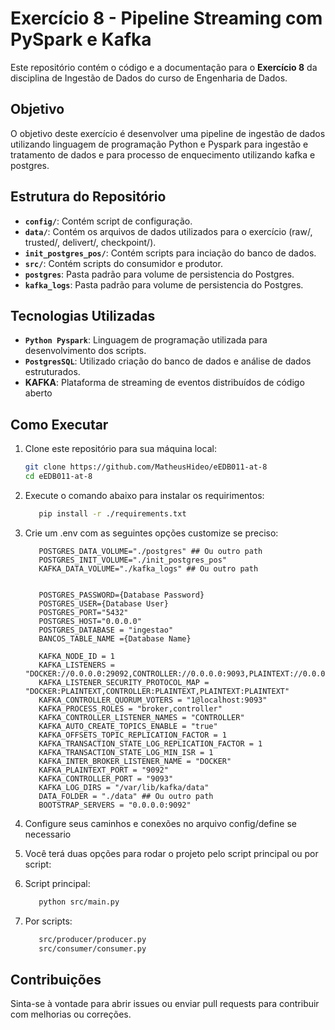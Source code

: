 
# Exercício 8 - Pipeline Streaming com PySpark e Kafka

Este repositório contém o código e a documentação para o **Exercício 8** da disciplina de Ingestão de Dados do curso de Engenharia de Dados.

## Objetivo

O objetivo deste exercício é desenvolver uma pipeline de ingestão de dados utilizando linguagem de programação Python e Pyspark para ingestão e tratamento de dados e para processo de enquecimento utilizando kafka e postgres.

## Estrutura do Repositório

- **`config/`**: Contém script de configuração.
- **`data/`**: Contém os arquivos de dados utilizados para o exercício (raw/, trusted/, delivert/, checkpoint/).
- **`init_postgres_pos/`**: Contém scripts para inciação do banco de dados.
- **`src/`**: Contém scripts do consumidor e produtor.
- **`postgres`**: Pasta padrão para volume de persistencia do Postgres.
- **`kafka_logs`**: Pasta padrão para volume de persistencia do Postgres.

## Tecnologias Utilizadas

- **`Python Pyspark`**: Linguagem de programação utilizada para desenvolvimento dos scripts.
- **`PostgresSQL`**: Utilizado criação do banco de dados e análise de dados estruturados.
- **KAFKA**: Plataforma de streaming de eventos distribuídos de código aberto 

## Como Executar

1. Clone este repositório para sua máquina local:

   ```bash
   git clone https://github.com/MatheusHideo/eEDB011-at-8
   cd eEDB011-at-8
   ```
2. Execute o comando abaixo para instalar os requirimentos:

   ```bash
      pip install -r ./requirements.txt
   ```

3. Crie um .env com as seguintes opções customize se preciso:
   ```
      POSTGRES_DATA_VOLUME="./postgres" ## Ou outro path
      POSTGRES_INIT_VOLUME="./init_postgres_pos"
      KAFKA_DATA_VOLUME="./kafka_logs" ## Ou outro path


      POSTGRES_PASSWORD={Database Password}
      POSTGRES_USER={Database User}
      POSTGRES_PORT="5432"
      POSTGRES_HOST="0.0.0.0"
      POSTGRES_DATABASE = "ingestao"
      BANCOS_TABLE_NAME ={Database Name}

      KAFKA_NODE_ID = 1
      KAFKA_LISTENERS = "DOCKER://0.0.0.0:29092,CONTROLLER://0.0.0.0:9093,PLAINTEXT://0.0.0.0:9092"
      KAFKA_LISTENER_SECURITY_PROTOCOL_MAP = "DOCKER:PLAINTEXT,CONTROLLER:PLAINTEXT,PLAINTEXT:PLAINTEXT"
      KAFKA_CONTROLLER_QUORUM_VOTERS = "1@localhost:9093" 
      KAFKA_PROCESS_ROLES = "broker,controller"
      KAFKA_CONTROLLER_LISTENER_NAMES = "CONTROLLER"
      KAFKA_AUTO_CREATE_TOPICS_ENABLE = "true"
      KAFKA_OFFSETS_TOPIC_REPLICATION_FACTOR = 1
      KAFKA_TRANSACTION_STATE_LOG_REPLICATION_FACTOR = 1
      KAFKA_TRANSACTION_STATE_LOG_MIN_ISR = 1
      KAFKA_INTER_BROKER_LISTENER_NAME = "DOCKER"
      KAFKA_PLAINTEXT_PORT = "9092"
      KAFKA_CONTROLLER_PORT = "9093"
      KAFKA_LOG_DIRS = "/var/lib/kafka/data"
      DATA_FOLDER = "./data" ## Ou outro path
      BOOTSTRAP_SERVERS = "0.0.0.0:9092"
   ```

4. Configure seus caminhos e conexões no arquivo config/define se necessario


5. Você terá duas opções para rodar o projeto pelo script principal ou por script:

6. Script principal:
   ```bash
      python src/main.py
   ```

7. Por scripts:
   ```bash
      src/producer/producer.py
      src/consumer/consumer.py
   ```

## Contribuições

Sinta-se à vontade para abrir issues ou enviar pull requests para contribuir com melhorias ou correções.

